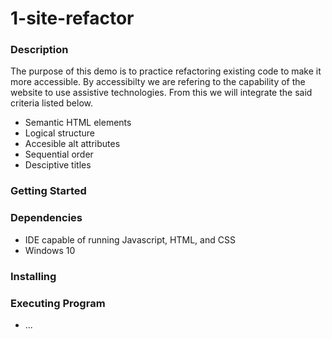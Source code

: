 # 1-site-refactor

<h3> Description </h3>
    <p> The purpose of this demo is to practice refactoring existing code to make it more accessible. By accessibilty we are refering to the capability of the website to use assistive technologies. From this we will integrate the said criteria listed below.    </p>
    
<ul>
  <li> Semantic HTML elements</li>
  <li> Logical structure</li>
  <li> Accesible alt attributes</li>
  <li> Sequential order</li>
  <li> Desciptive titles</li>
</ul>

<h3> Getting Started</h3>
    
<h3> Dependencies</h3>
    <ul>
      <li>IDE capable of running Javascript, HTML, and CSS</li>
      <li>Windows 10</li>
    </ul>
    
<h3> Installing</h3>

<h3> Executing Program </h3>
    <ul>
      <li>...</li>
    </ul>
    
